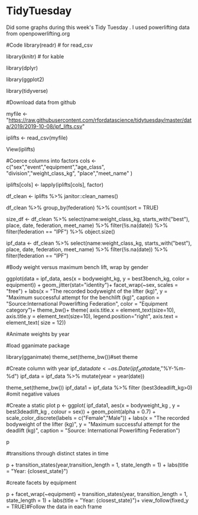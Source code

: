# TidyTuesday
Did some graphs during this week's Tidy Tuesday . I used powerlifting data from openpowerlifting.org


#Code
library(readr)  # for read_csv

library(knitr)  # for kable

library(dplyr)

library(ggplot2)

library(tidyverse)

#Download data from github

myfile <- "https://raw.githubusercontent.com/rfordatascience/tidytuesday/master/data/2019/2019-10-08/ipf_lifts.csv"

iplifts <- read_csv(myfile)

View(iplifts)

#Coerce columns into factors
cols <- c("sex","event","equipment","age_class",       
          "division","weight_class_kg",
          "place","meet_name" )
          
iplifts[cols] <- lapply(iplifts[cols], factor)  

df_clean <- iplifts %>% 
  janitor::clean_names()

df_clean %>% 
  group_by(federation) %>% 
  count(sort = TRUE)

size_df <- df_clean %>% 
  select(name:weight_class_kg, starts_with("best"), 
         place, date, federation, meet_name)  %>% 
  filter(!is.na(date)) %>% 
  filter(federation == "IPF") %>% 
  object.size()

ipf_data <- df_clean %>% 
  select(name:weight_class_kg, starts_with("best"), 
         place, date, federation, meet_name)  %>% 
  filter(!is.na(date)) %>% 
  filter(federation == "IPF")


#Body weight versus maximum bench lift, wrap by gender

ggplot(data = ipf_data,
       aes(x = bodyweight_kg, y = best3bench_kg,
           color = equipment)) +
  geom_jitter(stat="identity")+
    facet_wrap(~sex, scales = "free") +
 labs(x = "The recorded bodyweight of the lifter (kg)",
      y = "Maximum successful attempt for the benchlift (kg)",
      caption = "Source:International Powerlifting Federation",
      color = "Equipment category")+
 theme_bw()+ 
 theme(
    axis.title.x = element_text(size=10),
    axis.title.y = element_text(size=10),
    legend.position="right",
    axis.text = element_text(
      size = 12))

#Animate weights by year

#load gganimate package

library(gganimate)
theme_set(theme_bw())#set theme

#Create column with year
ipf_data$date <- as.Date(ipf_data$date,"%Y-%m-%d")
ipf_data = ipf_data %>% mutate(year = year(date))

theme_set(theme_bw())
ipf_data1 = ipf_data %>% 
  filter (best3deadlift_kg>0) #omit negative values

#Create a static plot
p <- ggplot(
  ipf_data1, 
  aes(x = bodyweight_kg , y = best3deadlift_kg , 
      colour = sex)) +
  geom_point(alpha = 0.7) +
  scale_color_discrete(labels = c("Female","Male")) +
  labs(x = "The recorded bodyweight of the lifter (kg)",
       y = "Maximum successful attempt for the deadlift (kg)",
       caption = "Source: International Powerlifting Federation")
 
p

#transitions through distinct states in time

p + transition_states(year,transition_length = 1,
                      state_length = 1) +
  labs(title = "Year: {closest_state}")

#create facets by equipment

p + facet_wrap(~equipment) +
  transition_states(year, transition_length = 1,
                    state_length = 1) +
  labs(title = "Year: {closest_state}")+
  view_follow(fixed_y = TRUE)#Follow the data in each frame





